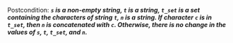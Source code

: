 Postcondition: ***`s` is a non-empty string, `t` is a string, `t_set` is a set containing the characters of string `t`, `n` is a string. If character `c` is in `t_set`, then `n` is concatenated with `c`. Otherwise, there is no change in the values of `s`, `t`, `t_set`, and `n`.***